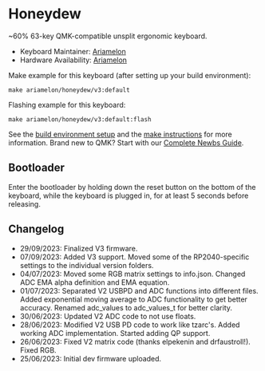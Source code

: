 # Honeydew

~60% 63-key QMK-compatible unsplit ergonomic keyboard.

* Keyboard Maintainer: [Ariamelon](https://github.com/Ariamelon)
* Hardware Availability: [Ariamelon](https://github.com/Ariamelon/Honeydew/)

Make example for this keyboard (after setting up your build environment):

    make ariamelon/honeydew/v3:default

Flashing example for this keyboard:

    make ariamelon/honeydew/v3:default:flash

See the [build environment setup](https://docs.qmk.fm/#/getting_started_build_tools) and the [make instructions](https://docs.qmk.fm/#/getting_started_make_guide) for more information. Brand new to QMK? Start with our [Complete Newbs Guide](https://docs.qmk.fm/#/newbs).

## Bootloader

Enter the bootloader by holding down the reset button on the bottom of the keyboard, while the keyboard is plugged in, for at least 5 seconds before releasing.

## Changelog
* 29/09/2023: Finalized V3 firmware.
* 07/09/2023: Added V3 support. Moved some of the RP2040-specific settings to the individual version folders. 
* 04/07/2023: Moved some RGB matrix settings to info.json. Changed ADC EMA alpha definition and EMA equation. 
* 01/07/2023: Separated V2 USBPD and ADC functions into different files. Added exponential moving average to ADC functionality to get better accuracy. Renamed adc_values to adc_values_t for better clarity.
* 30/06/2023: Updated V2 ADC code to not use floats.
* 28/06/2023: Modified V2 USB PD code to work like tzarc's. Added working ADC implementation. Started adding QP support.
* 26/06/2023: Fixed V2 matrix code (thanks elpekenin and drfaustroll!). Fixed RGB.
* 25/06/2023: Initial dev firmware uploaded.
